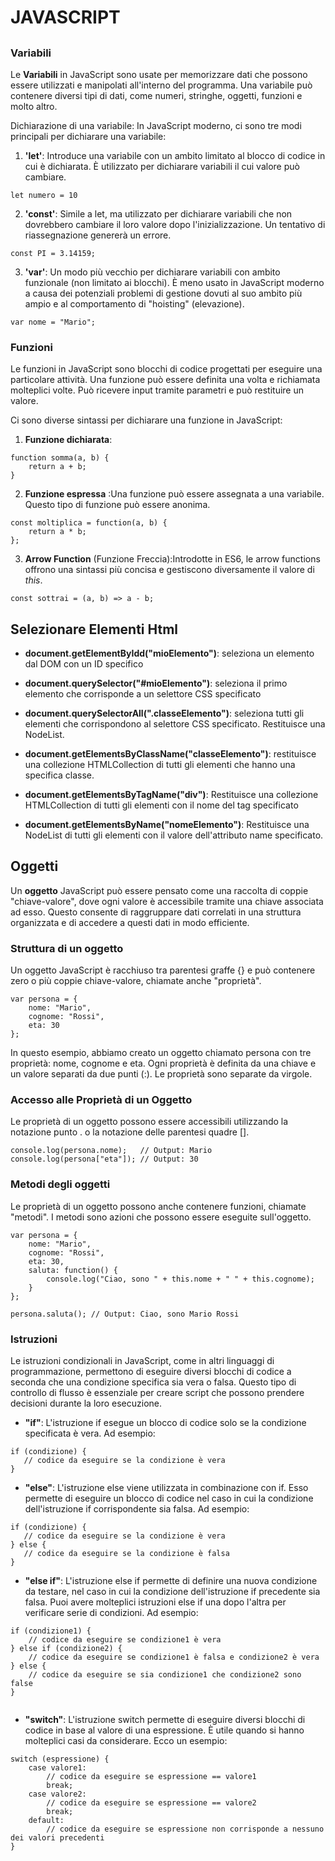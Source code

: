 # JAVASCRIPT

##

### Variabili

Le **Variabili** in JavaScript sono usate per memorizzare dati che possono essere utilizzati e manipolati all'interno del programma. Una variabile può contenere diversi tipi di dati, come numeri, stringhe, oggetti, funzioni e molto altro.

Dichiarazione di una variabile:
In JavaScript moderno, ci sono tre modi principali per dichiarare una variabile:

1. **'let'**: Introduce una variabile con un ambito limitato al blocco di codice in cui è dichiarata. È utilizzato per dichiarare variabili il cui valore può cambiare.

```
let numero = 10
```

2. **'const'**: Simile a let, ma utilizzato per dichiarare variabili che non dovrebbero cambiare il loro valore dopo l'inizializzazione. Un tentativo di riassegnazione genererà un errore.

```
const PI = 3.14159;
```

3. **'var'**: Un modo più vecchio per dichiarare variabili con ambito funzionale (non limitato ai blocchi). È meno usato in JavaScript moderno a causa dei potenziali problemi di gestione dovuti al suo ambito più ampio e al comportamento di "hoisting" (elevazione).

```
var nome = "Mario";
```

### Funzioni

Le funzioni in JavaScript sono blocchi di codice progettati per eseguire una particolare attività. Una funzione può essere definita una volta e richiamata molteplici volte. Può ricevere input tramite parametri e può restituire un valore.

Ci sono diverse sintassi per dichiarare una funzione in JavaScript:

1. **Funzione dichiarata**:

```
function somma(a, b) {
    return a + b;
}
```

2. **Funzione espressa** :Una funzione può essere assegnata a una variabile. Questo tipo di funzione può essere anonima.

```
const moltiplica = function(a, b) {
    return a * b;
};
```

3. **Arrow Function** (Funzione Freccia):Introdotte in ES6, le arrow functions offrono una sintassi più concisa e gestiscono diversamente il valore di _this_.

```
const sottrai = (a, b) => a - b;
```

## Selezionare Elementi Html

- **document.getElementByIdd("mioElemento")**: seleziona un elemento dal DOM con un ID specifico

- **document.querySelector("#mioElemento")**: seleziona il primo elemento che corrisponde a un selettore CSS specificato

- **document.querySelectorAll(".classeElemento")**: seleziona tutti gli elementi che corrispondono al selettore CSS specificato. Restituisce una NodeList.

- **document.getElementsByClassName("classeElemento")**: restituisce una collezione HTMLCollection di tutti gli elementi che hanno una specifica classe.

- **document.getElementsByTagName("div")**: Restituisce una collezione HTMLCollection di tutti gli elementi con il nome del tag specificato

- **document.getElementsByName("nomeElemento")**: Restituisce una NodeList di tutti gli elementi con il valore dell'attributo name specificato.

## Oggetti

Un **oggetto** JavaScript può essere pensato come una raccolta di coppie "chiave-valore", dove ogni valore è accessibile tramite una chiave associata ad esso. Questo consente di raggruppare dati correlati in una struttura organizzata e di accedere a questi dati in modo efficiente.

### Struttura di un oggetto

Un oggetto JavaScript è racchiuso tra parentesi graffe {} e può contenere zero o più coppie chiave-valore, chiamate anche "proprietà".

```
var persona = {
    nome: "Mario",
    cognome: "Rossi",
    eta: 30
};
```

In questo esempio, abbiamo creato un oggetto chiamato persona con tre proprietà: nome, cognome e eta. Ogni proprietà è definita da una chiave e un valore separati da due punti (:). Le proprietà sono separate da virgole.

### Accesso alle Proprietà di un Oggetto

Le proprietà di un oggetto possono essere accessibili utilizzando la notazione punto . o la notazione delle parentesi quadre [].

```
console.log(persona.nome);   // Output: Mario
console.log(persona["eta"]); // Output: 30
```

### Metodi degli oggetti

Le proprietà di un oggetto possono anche contenere funzioni, chiamate "metodi". I metodi sono azioni che possono essere eseguite sull'oggetto.

```
var persona = {
    nome: "Mario",
    cognome: "Rossi",
    eta: 30,
    saluta: function() {
        console.log("Ciao, sono " + this.nome + " " + this.cognome);
    }
};

persona.saluta(); // Output: Ciao, sono Mario Rossi
```

### Istruzioni

Le istruzioni condizionali in JavaScript, come in altri linguaggi di programmazione, permettono di eseguire diversi blocchi di codice a seconda che una condizione specifica sia vera o falsa. Questo tipo di controllo di flusso è essenziale per creare script che possono prendere decisioni durante la loro esecuzione.

- **"if"**: L'istruzione if esegue un blocco di codice solo se la condizione specificata è vera. Ad esempio:

```
if (condizione) {
   // codice da eseguire se la condizione è vera
}
```

- **"else"**: L'istruzione else viene utilizzata in combinazione con if. Esso permette di eseguire un blocco di codice nel caso in cui la condizione dell'istruzione if corrispondente sia falsa. Ad esempio:

```
if (condizione) {
   // codice da eseguire se la condizione è vera
} else {
   // codice da eseguire se la condizione è falsa
}

```

- **"else if"**: L'istruzione else if permette di definire una nuova condizione da testare, nel caso in cui la condizione dell'istruzione if precedente sia falsa. Puoi avere molteplici istruzioni else if una dopo l'altra per verificare serie di condizioni. Ad esempio:

```
if (condizione1) {
    // codice da eseguire se condizione1 è vera
} else if (condizione2) {
    // codice da eseguire se condizione1 è falsa e condizione2 è vera
} else {
    // codice da eseguire se sia condizione1 che condizione2 sono false
}


```

- **"switch"**: L'istruzione switch permette di eseguire diversi blocchi di codice in base al valore di una espressione. È utile quando si hanno molteplici casi da considerare. Ecco un esempio:

```
switch (espressione) {
    case valore1:
        // codice da eseguire se espressione == valore1
        break;
    case valore2:
        // codice da eseguire se espressione == valore2
        break;
    default:
        // codice da eseguire se espressione non corrisponde a nessuno dei valori precedenti
}

```
